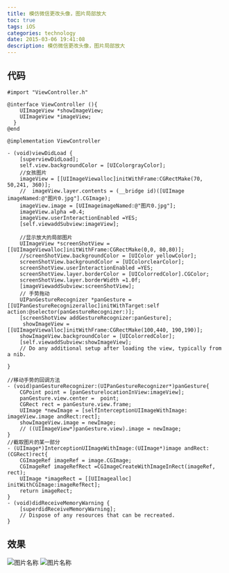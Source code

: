 ```yaml
---
title: 模仿微信更改头像，图片局部放大
toc: true
tags: iOS
categories: technology
date: 2015-03-06 19:41:08
description: 模仿微信更改头像，图片局部放大
---
```

<script>
(function(){
    var bp = document.createElement('script');
    var curProtocol = window.location.protocol.split(':')[0];
    if (curProtocol === 'https') {
        bp.src = 'https://zz.bdstatic.com/linksubmit/push.js';        
    }
    else {
        bp.src = 'http://push.zhanzhang.baidu.com/push.js';
    }
    var s = document.getElementsByTagName("script")[0];
    s.parentNode.insertBefore(bp, s);
})();
</script>

## 代码

```objc
#import "ViewController.h"

@interface ViewController (){
    UIImageView *showImageView;
    UIImageView *imageView;
  }
@end

@implementation ViewController

- (void)viewDidLoad {
    [superviewDidLoad];
    self.view.backgroundColor = [UIColorgrayColor];
    //女孩图片
    imageView = [[UIImageViewalloc]initWithFrame:CGRectMake(70, 50,241, 360)];
    //  imageView.layer.contents = (__bridge id)([UIImage imageNamed:@"图片0.jpg"].CGImage);
    imageView.image = [UIImageimageNamed:@"图片0.jpg"];
    imageView.alpha =0.4;    
    imageView.userInteractionEnabled =YES;
    [self.viewaddSubview:imageView];
    
    //显示放大的局部图片
    UIImageView *screenShotView = [[UIImageViewalloc]initWithFrame:CGRectMake(0,0, 80,80)];
    //screenShotView.backgroundColor = [UIColor yellowColor];
    screenShotView.backgroundColor = [UIColorclearColor];
    screenShotView.userInteractionEnabled =YES;
    screenShotView.layer.borderColor = [UIColorredColor].CGColor;
    screenShotView.layer.borderWidth =1.0f;
    [imageViewaddSubview:screenShotView];
    // 手势拖动
    UIPanGestureRecognizer *panGesture = [[UIPanGestureRecognizeralloc]initWithTarget:self action:@selector(panGestureRecognizer:)];
    [screenShotView addGestureRecognizer:panGesture];
     showImageView = [[UIImageViewalloc]initWithFrame:CGRectMake(100,440, 190,190)];
    showImageView.backgroundColor = [UIColorredColor];
    [self.viewaddSubview:showImageView];
    // Do any additional setup after loading the view, typically from a nib.

}

//移动手势的回调方法
- (void)panGestureRecognizer:(UIPanGestureRecognizer*)panGesture{
    CGPoint point = [panGesturelocationInView:imageView];
    panGesture.view.center =  point;
    CGRect rect = panGesture.view.frame;
    UIImage *newImage = [selfInterceptionUIImageWithImage: imageView.image andRect:rect];
    showImageView.image = newImage;
    // ((UIImageView*)panGesture.view).image = newImage;
}
//截取图片的某一部分
- (UIImage*)InterceptionUIImageWithImage:(UIImage*)image andRect:(CGRect)rect{
    CGImageRef imageRef = image.CGImage;
    CGImageRef imageRefRect =CGImageCreateWithImageInRect(imageRef, rect);
    UIImage *imageRect = [[UIImagealloc] initWithCGImage:imageRefRect];
    return imageRect;   
}
- (void)didReceiveMemoryWarning {
    [superdidReceiveMemoryWarning];
    // Dispose of any resources that can be recreated.
}
```

## 效果
 <img src="https://cl.ly/450m0U0Y1R1t/20150306192346262.png"  alt="图片名称" align=center />

  <img src="https://cl.ly/1H3O0G1g462C/20150306192304828.png" alt="图片名称" align=center />












